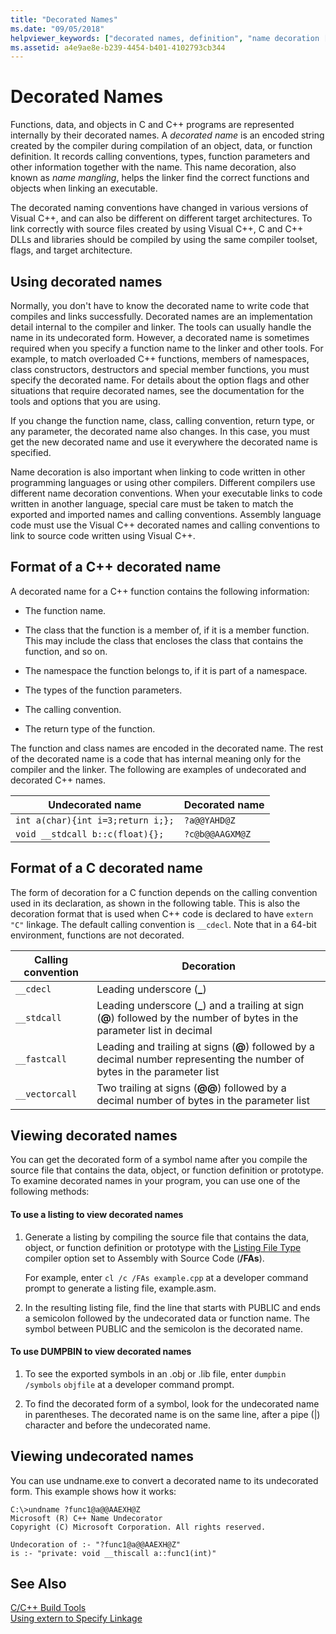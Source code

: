 ```yaml
---
title: "Decorated Names"
ms.date: "09/05/2018"
helpviewer_keywords: ["decorated names, definition", "name decoration [C++]", "names [C++], decorated"]
ms.assetid: a4e9ae8e-b239-4454-b401-4102793cb344
---
```

# Decorated Names

Functions, data, and objects in C and C++ programs are represented internally by their decorated names. A *decorated name* is an encoded string created by the compiler during compilation of an object, data, or function definition. It records calling conventions, types, function parameters and other information together with the name. This name decoration, also known as *name mangling*, helps the linker find the correct functions and objects when linking an executable.

The decorated naming conventions have changed in various versions of Visual C++, and can also be different on different target architectures. To link correctly with source files created by using Visual C++, C and C++ DLLs and libraries should be compiled by using the same compiler toolset, flags, and target architecture.

##  <a name="Using"></a> Using decorated names

Normally, you don't have to know the decorated name to write code that compiles and links successfully. Decorated names are an implementation detail internal to the compiler and linker. The tools can usually handle the name in its undecorated form. However, a decorated name is sometimes required when you specify a function name to the linker and other tools. For example, to match overloaded C++ functions, members of namespaces, class constructors, destructors and special member functions, you must specify the decorated name. For details about the option flags and other situations that require decorated names, see the documentation for the tools and options that you are using.

If you change the function name, class, calling convention, return type, or any parameter, the decorated name also changes. In this case, you must get the new decorated name and use it everywhere the decorated name is specified.

Name decoration is also important when linking to code written in other programming languages or using other compilers. Different compilers use different name decoration conventions. When your executable links to code written in another language, special care must be taken to match the exported and imported names and calling conventions. Assembly language code must use the Visual C++ decorated names and calling conventions to link to source code written using Visual C++.

##  <a name="Format"></a> Format of a C++ decorated name

A decorated name for a C++ function contains the following information:

- The function name.

- The class that the function is a member of, if it is a member function. This may include the class that encloses the class that contains the function, and so on.

- The namespace the function belongs to, if it is part of a namespace.

- The types of the function parameters.

- The calling convention.

- The return type of the function.

The function and class names are encoded in the decorated name. The rest of the decorated name is a code that has internal meaning only for the compiler and the linker. The following are examples of undecorated and decorated C++ names.

|Undecorated name|Decorated name|
|----------------------|--------------------|
|`int a(char){int i=3;return i;};`|`?a@@YAHD@Z`|
|`void __stdcall b::c(float){};`|`?c@b@@AAGXM@Z`|

##  <a name="FormatC"></a> Format of a C decorated name

The form of decoration for a C function depends on the calling convention used in its declaration, as shown in the following table. This is also the decoration format that is used when C++ code is declared to have `extern "C"` linkage. The default calling convention is `__cdecl`. Note that in a 64-bit environment, functions are not decorated.

|Calling convention|Decoration|
|------------------------|----------------|
|`__cdecl`|Leading underscore (**_**)|
|`__stdcall`|Leading underscore (**_**) and a trailing at sign (**\@**) followed by the number of bytes in the parameter list in decimal|
|`__fastcall`|Leading and trailing at signs (**\@**) followed by a decimal number representing the number of bytes in the parameter list|
|`__vectorcall`|Two trailing at signs (**\@\@**) followed by a decimal number of bytes in the parameter list|

##  <a name="Viewing"></a> Viewing decorated names

You can get the decorated form of a symbol name after you compile the source file that contains the data, object, or function definition or prototype. To examine decorated names in your program, you can use one of the following methods:

#### To use a listing to view decorated names

1. Generate a listing by compiling the source file that contains the data, object, or function definition or prototype with the [Listing File Type](fa-fa-listing-file.md) compiler option set to Assembly with Source Code (**/FAs**).

   For example, enter `cl /c /FAs example.cpp` at a developer command prompt to generate a listing file, example.asm.

2. In the resulting listing file, find the line that starts with PUBLIC and ends a semicolon followed by the undecorated data or function name. The symbol between PUBLIC and the semicolon is the decorated name.

#### To use DUMPBIN to view decorated names

1. To see the exported symbols in an .obj or .lib file, enter `dumpbin /symbols` `objfile` at a developer command prompt.

2. To find the decorated form of a symbol, look for the undecorated name in parentheses. The decorated name is on the same line, after a pipe (&#124;) character and before the undecorated name.

##  <a name="Undecorated"></a> Viewing undecorated names

You can use undname.exe to convert a decorated name to its undecorated form. This example shows how it works:

```
C:\>undname ?func1@a@@AAEXH@Z
Microsoft (R) C++ Name Undecorator
Copyright (C) Microsoft Corporation. All rights reserved.

Undecoration of :- "?func1@a@@AAEXH@Z"
is :- "private: void __thiscall a::func1(int)"
```

## See Also

[C/C++ Build Tools](c-cpp-build-tools.md)<br/>
[Using extern to Specify Linkage](../../cpp/using-extern-to-specify-linkage.md)